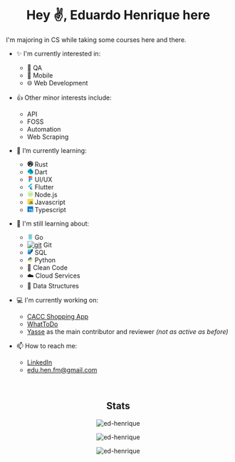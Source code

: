 <div align="center">

# Hey ✌️, Eduardo Henrique here

</div>

I'm majoring in CS while taking some courses here and there.

- ✨ I'm currently interested in:
  - 🔧 QA
  - 📱 Mobile
  - 🌐 Web Development
  
- 👍 Other minor interests include:
  - API
  - FOSS
  - Automation
  - Web Scraping

- 🌱 I’m currently learning:
  - <a href="https://www.rust-lang.org/" target="_blank" rel="noreferrer"><img src="https://raw.githubusercontent.com/devicons/devicon/master/icons/rust/rust-plain.svg" alt="rust" width="13" height="13"/></a> Rust
  - <a href="https://dart.dev/" target="_blank" rel="noreferrer"><img src="https://raw.githubusercontent.com/devicons/devicon/master/icons/dart/dart-original.svg" alt="dart" width="13" height="13"/></a> Dart
  - <a href="https://www.figma.com" target="_blank" rel="noreferrer"><img src="https://raw.githubusercontent.com/devicons/devicon/master/icons/figma/figma-original.svg" alt="figma" width="13" height="13"/></a> UI/UX
  - <a href="https://flutter.dev/" target="_blank" rel="noreferrer"><img src="https://raw.githubusercontent.com/devicons/devicon/master/icons/flutter/flutter-original.svg" alt="flutter" width="13" height="13"/></a> Flutter
  - <a href="https://nodejs.org" target="_blank" rel="noreferrer"><img src="https://raw.githubusercontent.com/devicons/devicon/master/icons/nodejs/nodejs-original.svg" alt="nodejs" width="13" height="13"/></a> Node.js
  - <a href="https://developer.mozilla.org/en-US/docs/Web/JavaScript" target="_blank" rel="noreferrer"><img src="https://raw.githubusercontent.com/devicons/devicon/master/icons/javascript/javascript-original.svg" alt="javascript" width="13" height="13"/></a> Javascript
  - <a href="https://www.typescriptlang.org" target="_blank" rel="noreferrer"><img src="https://raw.githubusercontent.com/devicons/devicon/master/icons/typescript/typescript-original.svg" alt="typescript" width="13" height="13"/></a> Typescript

- 📖 I'm still learning about:
  - <a href="https://go.dev/" target="_blank" rel="noreferrer"><img src="https://raw.githubusercontent.com/devicons/devicon/master/icons/go/go-original.svg" alt="go" width="13" height="13"/></a> Go
  - <a href="https://git-scm.com/" target="_blank" rel="noreferrer"><img src="https://www.vectorlogo.zone/logos/git-scm/git-scm-icon.svg" alt="git" width="13" height="13"/></a> Git
  - <a href="https://www.sqlite.org/index.html" target="_blank" rel="noreferrer"><img src="https://raw.githubusercontent.com/devicons/devicon/master/icons/sqlite/sqlite-original.svg" alt="sql" width="13" height="13"/></a> SQL
  - <a href="https://www.python.org/" target="_blank" rel="noreferrer"><img src="https://raw.githubusercontent.com/devicons/devicon/master/icons/python/python-original.svg" alt="python" width="13" height="13"/></a> Python
  - 🫧 Clean Code
  - ☁️ Cloud Services
  - 🌳 Data Structures

- 💻 I'm currently working on:
  - [CACC Shopping App](https://github.com/ed-henrique/shopping-app-cacc)
  - [WhatToDo](https://github.com/ed-henrique/what-to-do-cli)
  - [Yasse](https://github.com/yasse-ofc) as the main contributor and reviewer *(not as active as before)*
  
- 📫 How to reach me:
  - [LinkedIn](https://linkedin.com/in/ed-hfm)
  - edu.hen.fm@gmail.com

<br>

<div align="center">

## Stats
  
<p><img src="https://github-readme-stats.vercel.app/api/top-langs?username=ed-henrique&show_icons=true&locale=en&layout=compact&hide=vhdl,cmake,assembly,c%2b%2b,html&hide_border=true&bg_color=0d1117&text_color=ffffff&title_color=ffffff&hide_title=true&langs_count=6&card_width=444" alt="ed-henrique" /></p>

<p><img src="https://github-readme-stats.vercel.app/api?username=ed-henrique&show_icons=true&locale=en&hide_border=true&bg_color=0d1117&text_color=ffffff&title_color=fb8c00&icon_color=fb8c00&hide_title=true" alt="ed-henrique" /></p>

<p><img src="https://github-readme-streak-stats.herokuapp.com?user=ed-henrique&theme=highcontrast&hide_border=true&background=0d1117" alt="ed-henrique" /></p>
  
</div>
